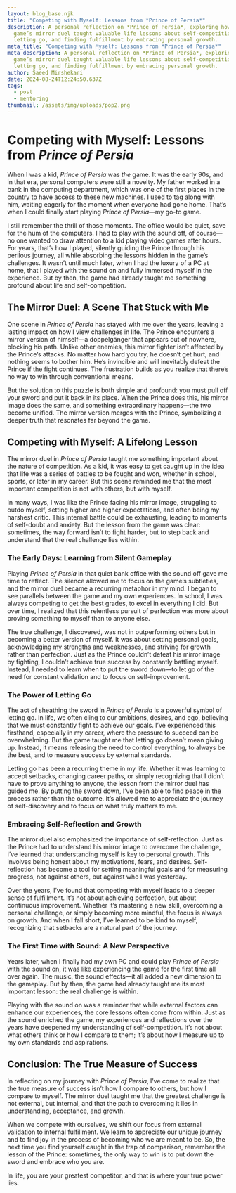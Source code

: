 ```yaml
---
layout: blog_base.njk
title: "Competing with Myself: Lessons from *Prince of Persia*"
description: A personal reflection on *Prince of Persia*, exploring how the
  game’s mirror duel taught valuable life lessons about self-competition,
  letting go, and finding fulfillment by embracing personal growth.
meta_title: "Competing with Myself: Lessons from *Prince of Persia*"
meta_description: A personal reflection on *Prince of Persia*, exploring how the
  game’s mirror duel taught valuable life lessons about self-competition,
  letting go, and finding fulfillment by embracing personal growth.
author: Saeed Mirshekari
date: 2024-08-24T12:24:50.637Z
tags:
  - post
  - mentoring
thumbnail: /assets/img/uploads/pop2.png
---
```

# Competing with Myself: Lessons from *Prince of Persia*

When I was a kid, *Prince of Persia* was *the* game. It was the early 90s, and in that era, personal computers were still a novelty. My father worked in a bank in the computing department, which was one of the first places in the country to have access to these new machines. I used to tag along with him, waiting eagerly for the moment when everyone had gone home. That’s when I could finally start playing *Prince of Persia*—my go-to game.

I still remember the thrill of those moments. The office would be quiet, save for the hum of the computers. I had to play with the sound off, of course—no one wanted to draw attention to a kid playing video games after hours. For years, that’s how I played, silently guiding the Prince through his perilous journey, all while absorbing the lessons hidden in the game’s challenges. It wasn’t until much later, when I had the luxury of a PC at home, that I played with the sound on and fully immersed myself in the experience. But by then, the game had already taught me something profound about life and self-competition.

## The Mirror Duel: A Scene That Stuck with Me

One scene in *Prince of Persia* has stayed with me over the years, leaving a lasting impact on how I view challenges in life. The Prince encounters a mirror version of himself—a doppelgänger that appears out of nowhere, blocking his path. Unlike other enemies, this mirror fighter isn’t affected by the Prince’s attacks. No matter how hard you try, he doesn’t get hurt, and nothing seems to bother him. He’s invincible and will inevitably defeat the Prince if the fight continues. The frustration builds as you realize that there’s no way to win through conventional means.

But the solution to this puzzle is both simple and profound: you must pull off your sword and put it back in its place. When the Prince does this, his mirror image does the same, and something extraordinary happens—the two become unified. The mirror version merges with the Prince, symbolizing a deeper truth that resonates far beyond the game.

## Competing with Myself: A Lifelong Lesson

The mirror duel in *Prince of Persia* taught me something important about the nature of competition. As a kid, it was easy to get caught up in the idea that life was a series of battles to be fought and won, whether in school, sports, or later in my career. But this scene reminded me that the most important competition is not with others, but with myself.

In many ways, I was like the Prince facing his mirror image, struggling to outdo myself, setting higher and higher expectations, and often being my harshest critic. This internal battle could be exhausting, leading to moments of self-doubt and anxiety. But the lesson from the game was clear: sometimes, the way forward isn’t to fight harder, but to step back and understand that the real challenge lies within.

### The Early Days: Learning from Silent Gameplay

Playing *Prince of Persia* in that quiet bank office with the sound off gave me time to reflect. The silence allowed me to focus on the game’s subtleties, and the mirror duel became a recurring metaphor in my mind. I began to see parallels between the game and my own experiences. In school, I was always competing to get the best grades, to excel in everything I did. But over time, I realized that this relentless pursuit of perfection was more about proving something to myself than to anyone else.

The true challenge, I discovered, was not in outperforming others but in becoming a better version of myself. It was about setting personal goals, acknowledging my strengths and weaknesses, and striving for growth rather than perfection. Just as the Prince couldn’t defeat his mirror image by fighting, I couldn’t achieve true success by constantly battling myself. Instead, I needed to learn when to put the sword down—to let go of the need for constant validation and to focus on self-improvement.

### The Power of Letting Go

The act of sheathing the sword in *Prince of Persia* is a powerful symbol of letting go. In life, we often cling to our ambitions, desires, and ego, believing that we must constantly fight to achieve our goals. I’ve experienced this firsthand, especially in my career, where the pressure to succeed can be overwhelming. But the game taught me that letting go doesn’t mean giving up. Instead, it means releasing the need to control everything, to always be the best, and to measure success by external standards.

Letting go has been a recurring theme in my life. Whether it was learning to accept setbacks, changing career paths, or simply recognizing that I didn’t have to prove anything to anyone, the lesson from the mirror duel has guided me. By putting the sword down, I’ve been able to find peace in the process rather than the outcome. It’s allowed me to appreciate the journey of self-discovery and to focus on what truly matters to me.

### Embracing Self-Reflection and Growth

The mirror duel also emphasized the importance of self-reflection. Just as the Prince had to understand his mirror image to overcome the challenge, I’ve learned that understanding myself is key to personal growth. This involves being honest about my motivations, fears, and desires. Self-reflection has become a tool for setting meaningful goals and for measuring progress, not against others, but against who I was yesterday.

Over the years, I’ve found that competing with myself leads to a deeper sense of fulfillment. It’s not about achieving perfection, but about continuous improvement. Whether it’s mastering a new skill, overcoming a personal challenge, or simply becoming more mindful, the focus is always on growth. And when I fall short, I’ve learned to be kind to myself, recognizing that setbacks are a natural part of the journey.

### The First Time with Sound: A New Perspective

Years later, when I finally had my own PC and could play *Prince of Persia* with the sound on, it was like experiencing the game for the first time all over again. The music, the sound effects—it all added a new dimension to the gameplay. But by then, the game had already taught me its most important lesson: the real challenge is within.

Playing with the sound on was a reminder that while external factors can enhance our experiences, the core lessons often come from within. Just as the sound enriched the game, my experiences and reflections over the years have deepened my understanding of self-competition. It’s not about what others think or how I compare to them; it’s about how I measure up to my own standards and aspirations.

## Conclusion: The True Measure of Success

In reflecting on my journey with *Prince of Persia*, I’ve come to realize that the true measure of success isn’t how I compare to others, but how I compare to myself. The mirror duel taught me that the greatest challenge is not external, but internal, and that the path to overcoming it lies in understanding, acceptance, and growth.

When we compete with ourselves, we shift our focus from external validation to internal fulfillment. We learn to appreciate our unique journey and to find joy in the process of becoming who we are meant to be. So, the next time you find yourself caught in the trap of comparison, remember the lesson of the Prince: sometimes, the only way to win is to put down the sword and embrace who you are.

In life, you are your greatest competitor, and that is where your true power lies.

